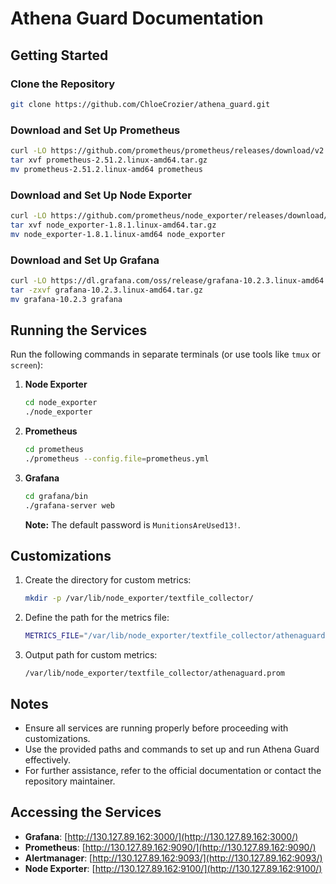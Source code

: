 # Athena Guard Documentation

## Getting Started

### Clone the Repository
```bash
git clone https://github.com/ChloeCrozier/athena_guard.git
```

### Download and Set Up Prometheus
```bash
curl -LO https://github.com/prometheus/prometheus/releases/download/v2.51.2/prometheus-2.51.2.linux-amd64.tar.gz
tar xvf prometheus-2.51.2.linux-amd64.tar.gz
mv prometheus-2.51.2.linux-amd64 prometheus
```

### Download and Set Up Node Exporter
```bash
curl -LO https://github.com/prometheus/node_exporter/releases/download/v1.8.1/node_exporter-1.8.1.linux-amd64.tar.gz
tar xvf node_exporter-1.8.1.linux-amd64.tar.gz
mv node_exporter-1.8.1.linux-amd64 node_exporter
```

### Download and Set Up Grafana
```bash
curl -LO https://dl.grafana.com/oss/release/grafana-10.2.3.linux-amd64.tar.gz
tar -zxvf grafana-10.2.3.linux-amd64.tar.gz
mv grafana-10.2.3 grafana
```

## Running the Services

Run the following commands in separate terminals (or use tools like `tmux` or `screen`):

1. **Node Exporter**
    ```bash
    cd node_exporter
    ./node_exporter
    ```

2. **Prometheus**
    ```bash
    cd prometheus
    ./prometheus --config.file=prometheus.yml
    ```

3. **Grafana**
    ```bash
    cd grafana/bin
    ./grafana-server web
    ```
    **Note:** The default password is `MunitionsAreUsed13!`.

## Customizations

1. Create the directory for custom metrics:
    ```bash
    mkdir -p /var/lib/node_exporter/textfile_collector/
    ```

2. Define the path for the metrics file:
    ```bash
    METRICS_FILE="/var/lib/node_exporter/textfile_collector/athenaguard.prom"
    ```

3. Output path for custom metrics:
    ```
    /var/lib/node_exporter/textfile_collector/athenaguard.prom
    ```

## Notes
- Ensure all services are running properly before proceeding with customizations.
- Use the provided paths and commands to set up and run Athena Guard effectively.
- For further assistance, refer to the official documentation or contact the repository maintainer.

## Accessing the Services

- **Grafana**: [http://130.127.89.162:3000/](http://130.127.89.162:3000/)
- **Prometheus**: [http://130.127.89.162:9090/](http://130.127.89.162:9090/)
- **Alertmanager**: [http://130.127.89.162:9093/](http://130.127.89.162:9093/)
- **Node Exporter**: [http://130.127.89.162:9100/](http://130.127.89.162:9100/)
